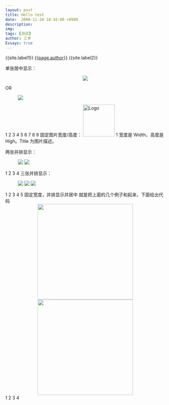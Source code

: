 ```yaml
---
layout: post
title: Hello test
date:  2000-11-24 18:16:00 +0900
description:
img: 
tags: [测试]
author: 三丰
Essays: true
---
```

{{site.label1}} <a href="/about">{{page.author}}</a> {{site.label2}}
    
单张居中显示：
<center>
    <img src="http://dreamofbook.qiniudn.com/Zero.png">
</center>
 
OR
 
<figure>
    <img src="http://xxx.jpg">
</figure> 
1
2
3
4
5
6
7
8
9
固定图片宽度/高度：
<img src="http://xxx.jpg" title="Logo" width="100" /> 
1
宽度是 Width，高度是 High。Title 为图片描述。

两张并排显示：
<figure class="half">
    <img src="http://xxx.jpg">
    <img src="http://yyy.jpg">
</figure>
1
2
3
4
三张并排显示：
<figure class="third">
    <img src="http://xxx.jpg">
    <img src="http://yyy.jpg">
    <img src="http://zzz.jpg">
</figure>
1
2
3
4
5
固定宽度，并排显示并居中
就是把上面的几个例子和起来，下面给出代码

<center class="half">
    <img src="http://xxx.jpg" width="300"/>
    <img src="http://yyy.jpg" width="300"/>
</center>
1
2
3
4
